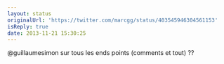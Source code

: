 ```yaml
---
layout: status
originalUrl: 'https://twitter.com/marcgg/status/403545946304561153'
isReply: true
date: 2013-11-21 15:30:25
---
```


@guillaumesimon sur tous les ends points (comments et tout) ??
